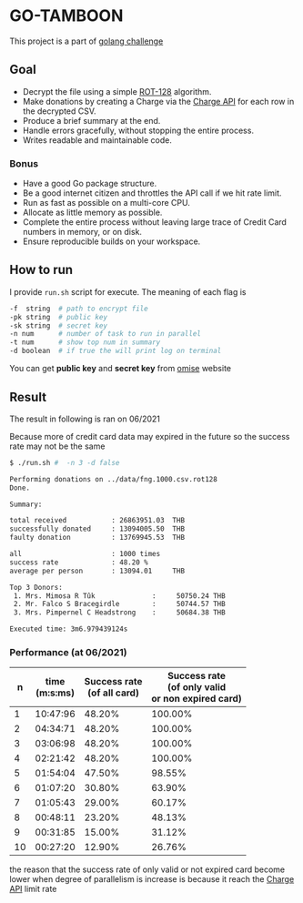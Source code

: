 # GO-TAMBOON

This project is a part of [golang challenge][3]

## Goal

* Decrypt the file using a simple [ROT-128][2] algorithm.
* Make donations by creating a Charge via the [Charge API][0] for each row in the
decrypted CSV.
* Produce a brief summary at the end.
* Handle errors gracefully, without stopping the entire process.
* Writes readable and maintainable code.

### Bonus

* Have a good Go package structure.
* Be a good internet citizen and throttles the API call if we hit rate limit.
* Run as fast as possible on a multi-core CPU.
* Allocate as little memory as possible.
* Complete the entire process without leaving large trace of Credit Card numbers
in memory, or on disk.
* Ensure reproducible builds on your workspace.

## How to run

I provide `run.sh` script for execute. The meaning of each flag is

``` bash
-f  string  # path to encrypt file
-pk string  # public key
-sk string  # secret key
-n num      # number of task to run in parallel
-t num      # show top num in summary
-d boolean  # if true the will print log on terminal
```

You can get **public key** and **secret key** from [omise][4] website

## Result

The result in following is ran on 06/2021

Because more of credit card data may expired in the future so the success rate may not be the same

``` bash
$ ./run.sh #  -n 3 -d false

Performing donations on ../data/fng.1000.csv.rot128
Done.

Summary:

total received           : 26863951.03  THB
successfully donated     : 13094005.50  THB
faulty donation          : 13769945.53  THB

all                      : 1000 times
success rate             : 48.20 %
average per person       : 13094.01     THB

Top 3 Donors:
 1. Mrs. Mimosa R Tûk              :     50750.24 THB
 2. Mr. Falco S Bracegirdle        :     50744.57 THB
 3. Mrs. Pimpernel C Headstrong    :     50684.38 THB

Executed time: 3m6.979439124s
```

### Performance (at 06/2021)

| n | time <br /> (m:s:ms) | Success rate <br /> (of all card) |Success rate <br /> (of only valid <br />or non expired card) |
| ----------- | ----------- | ----------- | ----------- |
| 1 | 10:47:96 | 48.20% | 100.00% |
| 2 | 04:34:71 | 48.20% | 100.00% |
| 3 | 03:06:98 | 48.20% | 100.00% |
| 4 | 02:21:42 | 48.20% | 100.00% |
| 5 | 01:54:04 | 47.50% | 98.55% |
| 6 | 01:07:20 | 30.80% | 63.90% |
| 7 | 01:05:43 | 29.00% | 60.17% |
| 8 | 00:48:11 | 23.20% | 48.13% |
| 9 | 00:31:85 | 15.00% | 31.12% |
| 10 | 00:27:20 | 12.90% | 26.76% |

the reason that the success rate of only valid or not expired card become lower when degree of parallelism is increase is because it reach the [Charge API][0] limit rate

 [0]: https://www.omise.co/charges-api
 [1]: https://en.wikipedia.org/wiki/Caesar_cipher
 [2]: https://play.golang.org/p/dCWYyWPHwj4
 [3]: https://github.com/opn-ooo/challenges/tree/master/challenge-go
 [4]: https://www.omise.co
